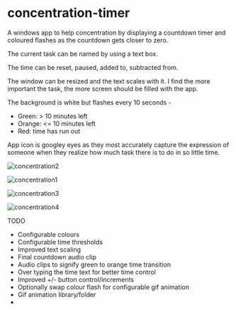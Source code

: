 # concentration-timer
 
A windows app to help concentration by displaying a countdown timer and coloured flashes as the countdown gets closer to zero.

The current task can be named by using a text box.

The time can be reset, paused, added to, subtracted from.

The window can be resized and the text scales with it. I find the more important the task, the more screen should be filled with the app.

The background is white but flashes every 10 seconds - 
* Green: > 10 minutes left
* Orange: <= 10 minutes left
* Red: time has run out

App icon is googley eyes as they most accurately capture the expression of someone when they realize how much task there is to do in so little time.

![concentration2](https://user-images.githubusercontent.com/3395522/144225274-1eb9bf43-bf58-4f36-9d52-38a4686808f4.png)


![concentration1](https://user-images.githubusercontent.com/3395522/144225300-ef1b0774-47af-462d-9788-d682779c557c.png)


![concentration3](https://user-images.githubusercontent.com/3395522/144225323-6c6bdbc5-6d94-410c-8880-98edbbe46acb.png)


![concentration4](https://user-images.githubusercontent.com/3395522/144225334-2a453bc1-51c4-4167-b9ab-3356f1bc6812.png)


TODO
* Configurable colours
* Configurable time thresholds
* Improved text scaling
* Final countdown audio clip
* Audio clips to signify green to orange time transition
* Over typing the time text for better time control
* Improved +/- button control/increments
* Optionally swap colour flash for configurable gif animation
* Gif animation library/folder
* 
